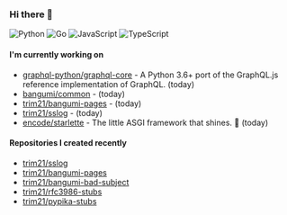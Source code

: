 ### Hi there 👋

![Python](https://img.shields.io/badge/python-3670A0?style=for-the-badge&logo=python&logoColor=ffdd54)
![Go](https://img.shields.io/badge/go-%2300ADD8.svg?style=for-the-badge&logo=go&logoColor=white)
![JavaScript](https://img.shields.io/badge/javascript-%23323330.svg?style=for-the-badge&logo=javascript&logoColor=%23F7DF1E)
![TypeScript](https://img.shields.io/badge/typescript-%23007ACC.svg?style=for-the-badge&logo=typescript&logoColor=white)

#### I'm currently working on

- [graphql-python/graphql-core](https://github.com/graphql-python/graphql-core) - A Python 3.6&#43; port of the GraphQL.js reference implementation of GraphQL. (today)
- [bangumi/common](https://github.com/bangumi/common) -  (today)
- [trim21/bangumi-pages](https://github.com/trim21/bangumi-pages) -  (today)
- [trim21/sslog](https://github.com/trim21/sslog) -  (today)
- [encode/starlette](https://github.com/encode/starlette) - The little ASGI framework that shines. 🌟 (today)

#### Repositories I created recently

- [trim21/sslog](https://github.com/trim21/sslog)
- [trim21/bangumi-pages](https://github.com/trim21/bangumi-pages)
- [trim21/bangumi-bad-subject](https://github.com/trim21/bangumi-bad-subject)
- [trim21/rfc3986-stubs](https://github.com/trim21/rfc3986-stubs)
- [trim21/pypika-stubs](https://github.com/trim21/pypika-stubs)
